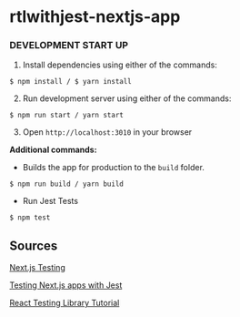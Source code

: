 # rtlwithjest-nextjs-app

### DEVELOPMENT START UP

1. Install dependencies using either of the commands:

```
$ npm install / $ yarn install
```

2. Run development server using either of the commands:

```
$ npm run start / yarn start
```

3. Open `http://localhost:3010` in your browser

**Additional commands:**

- Builds the app for production to the `build` folder.

```
$ npm run build / yarn build
```

- Run Jest Tests

```
$ npm test
```

## Sources

[Next.js Testing](https://nextjs.org/docs/testing)

[Testing Next.js apps with Jest](https://blog.logrocket.com/testing-next-js-apps-jest)

[React Testing Library Tutorial](https://www.robinwieruch.de/react-testing-library/)
